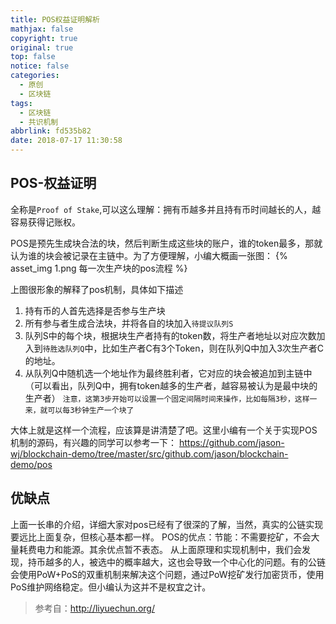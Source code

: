 ```yaml
---
title: POS权益证明解析
mathjax: false
copyright: true
original: true
top: false
notice: false
categories:
  - 原创
  - 区块链
tags:
  - 区块链
  - 共识机制
abbrlink: fd535b82
date: 2018-07-17 11:30:58
---
```

## POS-权益证明
全称是`Proof of Stake`,可以这么理解：拥有币越多并且持有币时间越长的人，越容易获得记账权。
<!--more-->
POS是预先生成块合法的块，然后判断生成这些块的账户，谁的token最多，那就认为谁的块会被记录在主链中。为了方便理解，小编大概画一张图：
{% asset_img 1.png  每一次生产块的pos流程 %}

上图很形象的解释了pos机制，具体如下描述
1. 持有币的人首先选择是否参与生产块
2. 所有参与者生成合法块，并将各自的块加入`待提议队列S`
3. 队列S中的每个块，根据块生产者持有的token数，将生产者地址以对应次数加入到`待胜选队列Q`中，比如生产者C有3个Token，则在队列Q中加入3次生产者C的地址。
4. 从队列Q中随机选一个地址作为最终胜利者，它对应的块会被追加到主链中（可以看出，队列Q中，拥有token越多的生产者，越容易被认为是最中块的生产者）
`注意，这第3步开始可以设置一个固定间隔时间来操作，比如每隔3秒，这样一来，就可以每3秒钟生产一个块了`

大体上就是这样一个流程，应该算是讲清楚了吧。这里小编有一个关于实现POS机制的源码，有兴趣的同学可以参考一下：
https://github.com/jason-wj/blockchain-demo/tree/master/src/github.com/jason/blockchain-demo/pos

## 优缺点
上面一长串的介绍，详细大家对pos已经有了很深的了解，当然，真实的公链实现要远比上面复杂，但核心基本都一样。
POS的优点：节能：不需要挖矿，不会大量耗费电力和能源。其余优点暂不表态。
从上面原理和实现机制中，我们会发现，持币越多的人，被选中的概率越大，这也会导致一个中心化的问题。有的公链会使用PoW+PoS的双重机制来解决这个问题，通过PoW挖矿发行加密货币，使用PoS维护网络稳定。但小编认为这并不是权宜之计。

>参考自：http://liyuechun.org/
